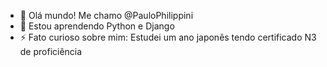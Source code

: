 - 👋 Olá mundo! Me chamo @PauloPhilippini
- 🌱 Estou aprendendo Python e Django
- ⚡ Fato curioso sobre mim: Estudei um ano japonês tendo certificado N3 de proficiência 

<!---
PauloPhilippini/PauloPhilippini is a ✨ special ✨ repository because its `README.md` (this file) appears on your GitHub profile.
You can click the Preview link to take a look at your changes.
--->

